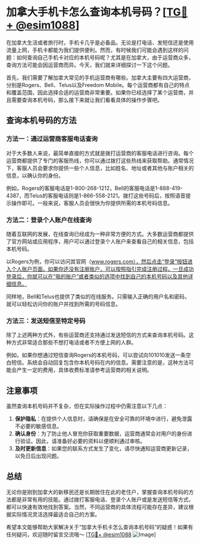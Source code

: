# 加拿大手机卡怎么查询本机号码？[[TG💪+ @esim1088](https://t.me/s/esim1088)]

在加拿大生活或者旅行时，手机卡几乎是必备品。无论是打电话、发短信还是使用流量上网，手机卡都能为我们提供便利。然而，有时候我们可能会遇到这样的问题：如何查询自己手机卡对应的本机号码呢？尤其是在加拿大，由于运营商众多，查询方法可能会因运营商而异。今天，我们就来详细探讨一下这个问题。

首先，我们需要了解加拿大常见的手机运营商有哪些。加拿大主要有四大运营商，分别是Rogers、Bell、Telus以及Freedom Mobile。每个运营商都有自己的特点和覆盖范围，因此选择合适的运营商非常重要。如果你已经选择了某个运营商，并且需要查询本机号码，那么接下来就让我们看看具体的操作步骤吧。

## 查询本机号码的方法

### 方法一：通过运营商客服电话查询

对于大多数人来说，最简单直接的方式就是拨打运营商的客服电话进行咨询。每个运营商都提供了专门的客服热线，你可以通过拨打这些热线来获取帮助。通常情况下，客服人员会要求你提供一些个人信息，比如姓名、地址或者其他与账户相关的信息，以确认你的身份。

例如，Rogers的客服电话是1-800-268-1212，Bell的客服电话是1-888-419-4387，而Telus的客服电话则是1-866-558-2121。拨打这些号码后，按照语音提示操作即可。一般来说，客服人员会很快为你提供所需的本机号码信息。

### 方法二：登录个人账户在线查询

随着互联网的发展，在线查询已经成为一种非常方便的方式。大多数运营商都提供了官方网站或应用程序，用户可以通过登录个人账户来查看自己的相关信息，包括本机号码。

以Rogers为例，你可以访问其官网（www.rogers.com），然后点击“登录”按钮进入个人账户页面。如果你还没有注册账户，可以按照指引完成注册过程。一旦成功登录后，你就可以在“我的账户”或者类似的选项中找到自己的本机号码以及其他详细信息。

同样地，Bell和Telus也提供了类似的在线服务。只需输入正确的用户名和密码，就可以轻松访问你的账户并找到所需的号码信息。

### 方法三：发送短信至特定号码

除了上述两种方式外，有些运营商还支持通过发送短信的方式来查询本机号码。这种方式非常适合那些不想打电话或者不方便上网的人群。

例如，如果你想通过短信查询Rogers的本机号码，可以尝试向101010发送一条空白短信。系统会自动回复包含你本机号码在内的信息。需要注意的是，这种方法可能会产生一定的费用，具体收费标准请参考运营商的相关说明。

## 注意事项

虽然查询本机号码并不复杂，但在实际操作过程中仍需注意以下几点：

1. **保护隐私**：在提供个人信息时，请确保是在安全可靠的环境中进行，避免泄露不必要的敏感信息。
2. **确认身份**：为了防止他人冒充你获取重要数据，运营商通常会对用户的身份进行验证。因此，请准备好必要的资料以便顺利通过审核。
3. **及时更新信息**：如果您的联系方式发生了变化，请尽快通知运营商更新记录，以免日后出现问题。

## 总结

无论你是刚到加拿大的新移民还是长期居住在此的老住户，掌握查询本机号码的方法都是非常有用的技能。通过拨打客服电话、登录个人账户或是发送短信等方式，都可以快速有效地找到答案。当然，不同运营商的具体流程可能存在差异，建议根据实际情况灵活选择最适合自己的方案。

希望本文能够帮助大家解决关于“加拿大手机卡怎么查询本机号码”的疑惑！如果有任何疑问，欢迎随时留言交流哦～ [[TG💪+ @esim1088](https://t.me/s/esim1088) ![Image](https://i.postimg.cc/4NQfJmqS/Snipaste-2025-05-13-00-14-12.png)]